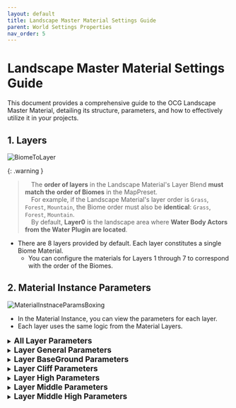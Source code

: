 ```yaml
---
layout: default
title: Landscape Master Material Settings Guide
parent: World Settings Properties
nav_order: 5
---
```


# Landscape Master Material Settings Guide

This document provides a comprehensive guide to the OCG Landscape Master Material, detailing its structure, parameters, and how to effectively utilize it in your projects.

## 1. Layers
![BiomeToLayer](/assets/images/map_preset/master_material/BiomeToLayer.png)

{: .warning }
> &emsp;The **order of layers** in the Landscape Material's Layer Blend **must match the order of Biomes** in the MapPreset.<br>
> &emsp;For example, if the Landscape Material's layer order is `Grass`, `Forest`, `Mountain`, the Biome order must also be **identical**: `Grass`, `Forest`, `Mountain`.<br>
> &emsp;By default, **Layer0** is the landscape area where **Water Body Actors from the Water Plugin are located**.<br>

- There are 8 layers provided by default. Each layer constitutes a single Biome Material.
  - You can configure the materials for Layers 1 through 7 to correspond with the order of the Biomes.

## 2. Material Instance Parameters
![MaterialInstnaceParamsBoxing](/assets/images/map_preset/master_material/MaterialInstnaceParamsBoxing.png)
- In the Material Instance, you can view the parameters for each layer.
- Each layer uses the same logic from the Material Layers.

<details markdown="1">
  <summary><b style="font-size:1.25em;">All Layer Parameters</b></summary>

![AllLayerParams](/assets/images/map_preset/master_material/AllLayerParams.png)

| Parameter Name            | Description                                                                                                                 |
| :------------------------ | :-------------------------------------------------------------------------------------------------------------------------- |
| Random Tiling Scale       | Larger values result in broader, smoother pattern changes. Smaller values create finer, more detailed tiling patterns.      |
| Random Tiling Levels      | Higher values add more complex, multi-layered variation, reducing texture repetition and creating a natural look.           |
| RVT Base Exponent         | Exponent value to control contrast (gamma) in RVT Mip-based fade. Higher values make the edge sharper.                      |
| RVT Distance Scale        | Scales the distance for RVT Mip-based fade. Larger values widen the fade region.                                            |
| Blend Distance Transition | The distance over which the fade transitions from visible to invisible. Larger values create a smoother fade.               |
| Blend Distance Start      | The world-space distance at which the fade begins. The transition starts from this distance.                                |
| Use ORD                   | If you enable this option, you can use the ORD texture; otherwise, you’ll use the Displacement texture and the ORM texture. |

{: .warning }
> &emsp;Currently, only **ORM & Displacement** or **ORD** texture formats are supported.<br>
> &emsp;If you have separate Ambient Occlusion, Roughness, Metallic, and Displacement textures, you must combine them into a single **ORM & Displacement Texture** for use.

- These parameters apply to all layers.

</details>
  
<details markdown="1">
  <summary><b style="font-size:1.25em;">Layer General Parameters</b></summary>
![BaseGeneralParams](/assets/images/map_preset/master_material/BaseGeneralParams.png)

| Parameter Name      | Description                                                                                                                                     |
| :------------------ | :---------------------------------------------------------------------------------------------------------------------------------------------- |
| Add Color Variation | If you enable this option, you can Add ColorVariation in this Layer.                                                                            |
| Near Tiling Size    | The smaller the value, the denser the texture iteration, and the larger the area per tile, creating a near-field tiling that looks large.       |
| Far Tiling Size     | A small value maintains a detailed repetition pattern from a distance, and a large value emphasizes perspective with a rough large tile effect. |

<details markdown="1">
  <summary>Color Variation Settings</summary>

| Parameter Name            | Description                                                                                                                                                                                                      |
| :------------------------ | :--------------------------------------------------------------------------------------------------------------------------------------------------------------------------------------------------------------- |
| Color Variation           | The larger the value, the larger the texture, resulting in a larger and wider pattern of color changes. The smaller the value, the more the texture repeats, creating a color change of smaller, finer patterns. |
| Color Variation Contrast  | The higher the value, the sharper and sharper the boundaries of color change, and the lower the value, the more smooth and gradual the boundaries are expressed.                                                 |
| Color Variation Intensity | A value of 0 does not show any effect at all, and the closer you get to 1, the stronger the color change is overwritten over the original color.                                                                 |

</details>
- These are the parameters that apply generally to the layer corresponding to the number in `(Number_BaseGeneral)`.
</details>

<details markdown="1">
  <summary><b style="font-size:1.25em;">Layer BaseGround Parameters</b></summary>


![BaseGroundBaseSetting](/assets/images/map_preset/master_material/BaseGroundBaseSetting.png)

{: .warning }
> &emsp;To reveal the ORD Texture parameter, you must check the **Use ORD** option in the **All Layer Parameters**.<br>
> ![GroundORD](/assets/images/map_preset/master_material/GroundORD.png)<br>
> &emsp;To reveal the Displacement Texture parameter, you must check the **(Number)_AddGroundDisplacement** option.<br>
> ![GroundDisplacement](/assets/images/map_preset/master_material/GroundDisplacement.png)

| Parameter Name                   | Description                                                                                                                                                                                                                                                                                                                                                                                                                                                                                                                                                      |
| :------------------------------- | :--------------------------------------------------------------------------------------------------------------------------------------------------------------------------------------------------------------------------------------------------------------------------------------------------------------------------------------------------------------------------------------------------------------------------------------------------------------------------------------------------------------------------------------------------------------- |
| Ground Color                     | Base Color Of Ground                                                                                                                                                                                                                                                                                                                                                                                                                                                                                                                                             |
| Ground Color Tint                | Change the overall color by applying a specific color tone to the existing color of the texture                                                                                                                                                                                                                                                                                                                                                                                                                                                                  |
| Ground Normal                    | Normal Of Ground                                                                                                                                                                                                                                                                                                                                                                                                                                                                                                                                                 |
| Ground Normal Intensity          | When the value is 1.0, the normal map retains its original strength.<br><br>When the value is between 0.0 and 1.0, the X and Y values of the normal map decrease, making the surface unevenness appear smooth and flat. For example, setting the value to 0.5 halves the intensity.<br><br>When the value is 0.0: Normal map effect disappears completely, making it look like a plane.<br><br>When the value is greater than 1.0, the X and Y values of the normal map are amplified, resulting in a deeper and stronger representation of the surface details. |
| Ground ORM                       | AmbientOcclusion / Roughness / Metalic Texture of Ground                                                                                                                                                                                                                                                                                                                                                                                                                                                                                                         |
| Add Ground Far Tiling Variation  | Apply Far Tiling Variation In Ground                                                                                                                                                                                                                                                                                                                                                                                                                                                                                                                             |
| Add Ground Near Tiling Variation | Apply Near Tiling Variation In Ground                                                                                                                                                                                                                                                                                                                                                                                                                                                                                                                            |
| Ground Far Tiling Factor         | Uniform scale factor applied to FarUV before passing into the tiling-variation function.                                                                                                                                                                                                                                                                                                                                                                                                                                                                         |
| Ground Near Tiling Factor        | Uniform scale factor applied to NearUV before passing into the tiling-variation function.                                                                                                                                                                                                                                                                                                                                                                                                                                                                        |
| Ground UV Aspect Ratio           | Aspect-ratio correction value applied to the final UVs so that textures maintain correct proportions.                                                                                                                                                                                                                                                                                                                                                                                                                                                            |
| Add Ground Displacement          | Apply Displacement Ground                                                                                                                                                                                                                                                                                                                                                                                                                                                                                                                                        |
| Ground AO Intensity              | Controls the intensity of ambient occlusion on the ground surface. A value of 0 disables AO entirely, while higher values increase shadowing in crevices to enhance perceived depth.                                                                                                                                                                                                                                                                                                                                                                             |
| Ground Specular(Wetness)         | Adjusts specular reflectivity to simulate surface wetness. Lower values yield a dry, matte look; higher values produce glossy, reflective highlights as if the ground were wet.                                                                                                                                                                                                                                                                                                                                                                                  |
| Add Puddles                      | Add Puddle Effects in Ground                                                                                                                                                                                                                                                                                                                                                                                                                                                                                                                                     |
| Ground Add Texture Variation     | If true, enables the texture-based variation blend between Ground and MiddelHigh                                                                                                                                                                                                                                                                                                                                                                                                                                                                                 |

<details markdown="1">
  <summary>Ground Displacement Setting</summary>

  ![GroundDisplacement](/assets/images/map_preset/master_material/GroundDisplacement.png)
  ![GroundDisplacementSetting](/assets/images/map_preset/master_material/GroundDisplacementSetting.png)

  | Parameter Name             | Description                                                                                                                                                                        |
  | :------------------------- | :--------------------------------------------------------------------------------------------------------------------------------------------------------------------------------- |
  | Ground Displacement        | Displacement Texture Of Ground                                                                                                                                                     |
  | Ground Displacement Amount | Scales the magnitude of ground displacement. Larger values push vertices farther along their normals for pronounced surface relief; smaller values yield subtler height variation. |

</details>

<details markdown="1">
  <summary>Puddle Setting</summary>

  ![GroundPuddleSetting](/assets/images/map_preset/master_material/GroundPuddleSetting.png)
  
  | Parameter Name   | Description                                                                                                                                                                                       |
  | :--------------- | :------------------------------------------------------------------------------------------------------------------------------------------------------------------------------------------------ |
  | Puddle Size      | The larger the value, the larger the size of the puddle.                                                                                                                                          |
  | Puddle Constrain | The higher the value, the clearer and narrower the boundary of the puddle.                                                                                                                        |
  | Puddle Depth     | The higher the value, the stronger and more opaque the puddle effect, and the closer the value approaches zero, the weaker the effect, the more transparent it becomes and disappears completely. |
  | Puddle Clarity   | Sets the darkness of the area covered by the waterhole.                                                                                                                                           |

</details>

<details markdown="1">
  <summary>Texture Variation Setting</summary>

  ![GroundTextureVariationSetting](/assets/images/map_preset/master_material/GroundTextureVariationSetting.png)

  {: .warning }
  > &emsp;This affects the area where BaseGround is applied by adding variation between the **BaseGround and Middle High of the corresponding layer**.<br>

  | Parameter Name                       | Description                                                                                             |
  | :----------------------------------- | :------------------------------------------------------------------------------------------------------ |
  | Ground Texture Variation Tiling Size | Controls the tiling scale of the variation texture. Higher values make the noise pattern appear larger. |
  | Ground Texture Variation Contrast    | Adjusts the contrast of the variation texture. <br>Values >1 amplify differences; <1 soften them.       |
  | Ground Texture Variation Intensity   | Sets how strongly the variation texture influences the final blend (0 = no effect, 1 = full effect).    |

</details>

<details markdown="1">
  <summary>Slope Setting</summary>

  {: .warning }
  > &emsp;This parameter is only visible when **Add Cliff is enabled for the corresponding layer**.<br>

![GroundSlopeSetting](/assets/images/map_preset/master_material/GroundSlopeSetting.png)

| Parameter Name         | Description                                                                                                          |
| :--------------------- | :------------------------------------------------------------------------------------------------------------------- |
| Ground Slope Constrain | The smaller the value, the more this layer is applied. (Apply in the order of BaseGround -> Middledle -> MiddleHigh) |

</details>

</details>

<details markdown="1">
  <summary><b style="font-size:1.25em;">Layer Cliff Parameters</b></summary>
  
![CliffParams](/assets/images/map_preset/master_material/CliffParams.png)

  - These parameters are visible when Add Cliff is enabled.

  {: .warning }
  > &emsp;After **enabling Add Cliff**, check **Ground Slope Constrain** to adjust the slope value between the Cliff and BaseGround.<br>
  > &emsp;You must check **Use ORD** in the All Layer Parameters to reveal the ORD Texture parameter.<br>
  > ![CliffORD](/assets/images/map_preset/master_material/CliffORD.png)<br>
  >  &emsp;You must check **(Number)_AddCliffDisplacement** to reveal the Displacement Texture parameter.<br>
  > ![CliffDisplacement](/assets/images/map_preset/master_material/CliffDisplacement.png)

| Parameter Name           | Description                                                                                                                                                                                                                                                                                                                                                                                                                                                                                                                                                      |
| :----------------------- | :--------------------------------------------------------------------------------------------------------------------------------------------------------------------------------------------------------------------------------------------------------------------------------------------------------------------------------------------------------------------------------------------------------------------------------------------------------------------------------------------------------------------------------------------------------------- |
| Cliff Color              | Base Color Of Cliff                                                                                                                                                                                                                                                                                                                                                                                                                                                                                                                                              |
| Cliff Color Tint         | Change the overall color by applying a specific color tone to the existing color of the texture                                                                                                                                                                                                                                                                                                                                                                                                                                                                  |
| Cliff Normal             | Normal Of Cliff                                                                                                                                                                                                                                                                                                                                                                                                                                                                                                                                                  |
| Cliff Normal Intensity   | When the value is 1.0, the normal map retains its original strength.<br><br>When the value is between 0.0 and 1.0, the X and Y values of the normal map decrease, making the surface unevenness appear smooth and flat. For example, setting the value to 0.5 halves the intensity.<br><br>When the value is 0.0: Normal map effect disappears completely, making it look like a plane.<br><br>When the value is greater than 1.0, the X and Y values of the normal map are amplified, resulting in a deeper and stronger representation of the surface details. |
| Cliff ORM                | AmbientOcclusion / Roughness / Metalic Texture of Cliff                                                                                                                                                                                                                                                                                                                                                                                                                                                                                                          |
| Cliff Use Triplanar      | Apply Triplanar to Cliff                                                                                                                                                                                                                                                                                                                                                                                                                                                                                                                                         |
| Cliff Far Tiling Factor  | Uniform scale factor applied to FarUV before passing into the tiling-variation function.                                                                                                                                                                                                                                                                                                                                                                                                                                                                         |
| Cliff Near Tiling Factor | Uniform scale factor applied to NearUV before passing into the tiling-variation function.                                                                                                                                                                                                                                                                                                                                                                                                                                                                        |
| Cliff UV Aspect Ratio    | Aspect-ratio correction value applied to the final UVs so that textures maintain correct proportions.                                                                                                                                                                                                                                                                                                                                                                                                                                                            |
| Add Cliff Displacement   | Apply Displacement to Cliff                                                                                                                                                                                                                                                                                                                                                                                                                                                                                                                                      |
| Cliff AO Intensity       | Controls ambient occlusion strength on cliff faces. A value of 0 removes AO shading, and increasing values darken crevices to accentuate rugged details.                                                                                                                                                                                                                                                                                                                                                                                                         |


<details markdown="1">
  <summary>Triplanar Setting</summary>

![TriplanarSetting](/assets/images/map_preset/master_material/TriplanarSetting.png)

| Parameter Name              | Description                |
| :-------------------------- | :------------------------- |
| Cliff Triplanar Tiling Size | Size of Applied Triplanar. |

  </details>

<details markdown="1">
  <summary>Displacement Setting</summary>

![CliffDisplacement](/assets/images/map_preset/master_material/CliffDisplacement.png)
![CliffDisplacementSetting](/assets/images/map_preset/master_material/CliffDisplacementSetting.png)

| Parameter Name            | Description                                                                                                                                      |
| :------------------------ | :----------------------------------------------------------------------------------------------------------------------------------------------- |
| Cliff Displacement        | Displacement Texture of Cliff                                                                                                                    |
| Cliff Displacement Amount | Determines the scale of cliff displacement. Higher values exaggerate rock protrusions and crevices; lower values smooth out the overall surface. |

  </details>

</details>

<details markdown="1">
  <summary><b style="font-size:1.25em;">Layer High Parameters</b></summary>

![HighParams](/assets/images/map_preset/master_material/HighParams.png)

  {: .warning }
  > &emsp;You must check **Use ORD** in the All Layer Parameters to reveal the ORD Texture parameter.<br>
  > ![HighORD](/assets/images/map_preset/master_material/HighORD.png)<br>
  >  &emsp;You must check **(Number)_AddHighDisplacement** to reveal the Displacement Texture parameter.<br>
  > ![HighDisplacement](/assets/images/map_preset/master_material/HighDisplacement.png)

| Parameter Name          | Description                                                                                                                                                                                                                                                                                                                                                                                                                                                                                                                                                      |
| :---------------------- | :--------------------------------------------------------------------------------------------------------------------------------------------------------------------------------------------------------------------------------------------------------------------------------------------------------------------------------------------------------------------------------------------------------------------------------------------------------------------------------------------------------------------------------------------------------------- |
| High Color              | Base Color Of High                                                                                                                                                                                                                                                                                                                                                                                                                                                                                                                                               |
| High Color Tint         | Change the overall color by applying a specific color tone to the existing color of the texture                                                                                                                                                                                                                                                                                                                                                                                                                                                                  |
| High Normal             | Normal Of High                                                                                                                                                                                                                                                                                                                                                                                                                                                                                                                                                   |
| High Normal Intensity   | When the value is 1.0, the normal map retains its original strength.<br><br>When the value is between 0.0 and 1.0, the X and Y values of the normal map decrease, making the surface unevenness appear smooth and flat. For example, setting the value to 0.5 halves the intensity.<br><br>When the value is 0.0: Normal map effect disappears completely, making it look like a plane.<br><br>When the value is greater than 1.0, the X and Y values of the normal map are amplified, resulting in a deeper and stronger representation of the surface details. |
| High ORM                | AmbientOcclusion / Roughness / Metalic Texture of High                                                                                                                                                                                                                                                                                                                                                                                                                                                                                                           |
| High Near Tiling Factor | Uniform scale factor applied to NearUV before passing into the tiling-variation function.                                                                                                                                                                                                                                                                                                                                                                                                                                                                        |
| High Far Tiling Factor  | Uniform scale factor applied to FarUV before passing into the tiling-variation function.                                                                                                                                                                                                                                                                                                                                                                                                                                                                         |
| High UV Aspect Ratio    | Uniform scale factor applied to FarUV before passing into the tiling-variation function.                                                                                                                                                                                                                                                                                                                                                                                                                                                                         |
| High Slope Contrast     | The value that controls the strength of the mask.<br><br>The larger the value, the more dramatic the transition of the mask near the gradient threshold, and the smaller the value, the smoother it is.                                                                                                                                                                                                                                                                                                                                                          |
| High Start Height       | Reference height (Z, world unit) at which the Height Mask starts to be activated at 0. The mask applies when the absolute Z value of the mesh is greater than or equal to this height.                                                                                                                                                                                                                                                                                                                                                                           |
| High Transition         | The smaller the value, the more pronounced and sharp boundaries are created.<br><br>The larger the value, the more smooth and gradual the gradation is created.                                                                                                                                                                                                                                                                                                                                                                                                  |
| High Edge Noise Tiling  | Smaller values repeat dense small noise tiles, and larger values produce rougher and larger noise patterns.                                                                                                                                                                                                                                                                                                                                                                                                                                                      |
| High Edge Contrast      | An index value that adjusts the strength of the sampled noise values.<br><br>Larger values result in stark differences between brighter and darker regions, resulting in distinct noise effects, and smaller values result in smoother transitions.                                                                                                                                                                                                                                                                                                              |
| High Edge Noise Amount  | A scalar that controls the intensity of the final edge noise.<br><br>Multiply the saturated noise result by this value in the multiplexing step to adjust the overall noise application.                                                                                                                                                                                                                                                                                                                                                                         |
| High Projection Angle   | Specifies the maximum slope angle (in degrees) at which the high layer’s projection mapping is applied. Lower values restrict projection to very steep surfaces, while higher values extend it to gentler slopes.                                                                                                                                                                                                                                                                                                                                                |
| High Slope Constrain    | Minimum angle of inclination at which the mask starts.<br><br>Mask is active from the point where SlopeAngle is above this value.                                                                                                                                                                                                                                                                                                                                                                                                                                |
| Add High Displacement   | Apply Displacement High                                                                                                                                                                                                                                                                                                                                                                                                                                                                                                                                          |
| High AO Intensity       | Adjusts ambient occlusion on high-elevation surfaces. A value of 0 disables AO, while higher values intensify shading in crevices to highlight fine details.                                                                                                                                                                                                                                                                                                                                                                                                     |


<details markdown="1">
  <summary>Displacement Setting</summary>

![HighDisplacement](/assets/images/map_preset/master_material/HighDisplacement.png)
![HighDisplacementSetting](/assets/images/map_preset/master_material/HighDisplacementSetting.png)

| Parameter Name           | Description                                                                                                                                                         |
| :----------------------- | :------------------------------------------------------------------------------------------------------------------------------------------------------------------ |
| High Displacement        | Displacement Texture of High                                                                                                                                        |
| High Displacement Amount | Controls displacement strength for the high layer. Larger values create more pronounced surface offsets and sharp detail; smaller values keep the terrain smoother. |

  </details>

</details>

<details markdown="1">
  <summary><b style="font-size:1.25em;">Layer Middle Parameters</b></summary>

![MiddleParams](/assets/images/map_preset/master_material/MiddleParams.png)

  {: .warning }
  > &emsp;You must check **Use ORD** in the All Layer Parameters to reveal the ORD Texture parameter.<br>
  > ![MiddleORD](/assets/images/map_preset/master_material/MiddleORD.png)<br>
  >  &emsp;You must check **(Number)_AddMiddleDisplacement** to reveal the Displacement Texture parameter.<br>
  > ![MiddleDisplacement](/assets/images/map_preset/master_material/MiddleDisplacement.png)

| Parameter Name            | Description                                                                                                                                                                                                                                                                                                                                                                                                                                                                                                                                                      |
| :------------------------ | :--------------------------------------------------------------------------------------------------------------------------------------------------------------------------------------------------------------------------------------------------------------------------------------------------------------------------------------------------------------------------------------------------------------------------------------------------------------------------------------------------------------------------------------------------------------- |
| Middle Color              | Base Color Of Middle                                                                                                                                                                                                                                                                                                                                                                                                                                                                                                                                             |
| Middle Color Tint         | Change the overall color by applying a specific color tone to the existing color of the texture                                                                                                                                                                                                                                                                                                                                                                                                                                                                  |
| Middle Normal             | Normal Of Middle                                                                                                                                                                                                                                                                                                                                                                                                                                                                                                                                                 |
| Middle Normal Intensity   | When the value is 1.0, the normal map retains its original strength.<br><br>When the value is between 0.0 and 1.0, the X and Y values of the normal map decrease, making the surface unevenness appear smooth and flat. For example, setting the value to 0.5 halves the intensity.<br><br>When the value is 0.0: Normal map effect disappears completely, making it look like a plane.<br><br>When the value is greater than 1.0, the X and Y values of the normal map are amplified, resulting in a deeper and stronger representation of the surface details. |
| Middle ORM                | AmbientOcclusion / Roughness / Metalic Texture of Middle                                                                                                                                                                                                                                                                                                                                                                                                                                                                                                         |
| Middle Far Tiling Factor  | Uniform scale factor applied to FarUV before passing into the tiling-variation function.                                                                                                                                                                                                                                                                                                                                                                                                                                                                         |
| Middle Near Tiling Factor | Uniform scale factor applied to NearUV before passing into the tiling-variation function.                                                                                                                                                                                                                                                                                                                                                                                                                                                                        |
| Middle UV Aspect Ratio    | Aspect-ratio correction value applied to the final UVs so that textures maintain correct proportions.                                                                                                                                                                                                                                                                                                                                                                                                                                                            |
| Middle Slope Constrain    | The smaller the value, the more this layer is applied. (Apply in the order of BaseGround -> Middledle -> MiddleHigh)                                                                                                                                                                                                                                                                                                                                                                                                                                             |
| Add Middle Displacement   | Apply Displacement Middle                                                                                                                                                                                                                                                                                                                                                                                                                                                                                                                                        |
| Middle AO Intensity       | Controls ambient occlusion on mid‑elevation surfaces. A value of 0 removes AO shading; increasing values deepen shadows in surface recesses to enhance texture.                                                                                                                                                                                                                                                                                                                                                                                                  |

<details markdown="1">
  <summary>Displacement Setting</summary>

![MiddleDisplacement](/assets/images/map_preset/master_material/MiddleDisplacement.png)
![MiddleDisplacementSetting](/assets/images/map_preset/master_material/MiddleDisplacementSetting.png)


| Parameter Name             | Description                                                                                                                                               |
| :------------------------- | :-------------------------------------------------------------------------------------------------------------------------------------------------------- |
| Middle Displacement        | Displacement Texture of Middle                                                                                                                            |
| Middle Displacement Amount | Scales the displacement effect on the middle layer. Higher values produce more pronounced bumps and ridges; lower values yield gentler surface variation. |

  </details>

</details>

<details markdown="1">
  <summary><b style="font-size:1.25em;">Layer Middle High Parameters</b></summary>

![MiddleHighParams](/assets/images/map_preset/master_material/MiddleHighParams.png)

  {: .warning }
  > &emsp;You must check **Use ORD** in the All Layer Parameters to reveal the ORD Texture parameter.<br>
  > ![MiddleHighORD](/assets/images/map_preset/master_material/MiddleHighORD.png)<br>
  >  &emsp;You must check **(Number)_AddMiddleHighDisplacement** to reveal the Displacement Texture parameter.<br>
  > ![MiddleHighDisplacement](/assets/images/map_preset/master_material/MiddleHighDisplacement.png)

| Parameter Name                 | Description                                                                                                                                                                                                                                                                                                                                                                                                                                                                                                                                                      |
| :----------------------------- | :--------------------------------------------------------------------------------------------------------------------------------------------------------------------------------------------------------------------------------------------------------------------------------------------------------------------------------------------------------------------------------------------------------------------------------------------------------------------------------------------------------------------------------------------------------------- |
| Middle High Color              | Base Color Of Middle High                                                                                                                                                                                                                                                                                                                                                                                                                                                                                                                                        |
| Middle High Color Tint         | Change the overall color by applying a specific color tone to the existing color of the texture                                                                                                                                                                                                                                                                                                                                                                                                                                                                  |
| Middle High Normal             | Normal Of Middle High                                                                                                                                                                                                                                                                                                                                                                                                                                                                                                                                            |
| Middle High Normal Intensity   | When the value is 1.0, the normal map retains its original strength.<br><br>When the value is between 0.0 and 1.0, the X and Y values of the normal map decrease, making the surface unevenness appear smooth and flat. For example, setting the value to 0.5 halves the intensity.<br><br>When the value is 0.0: Normal map effect disappears completely, making it look like a plane.<br><br>When the value is greater than 1.0, the X and Y values of the normal map are amplified, resulting in a deeper and stronger representation of the surface details. |
| Middle High ORM                | AmbientOcclusion / Roughness / Metalic Texture of Middle High                                                                                                                                                                                                                                                                                                                                                                                                                                                                                                    |
| Middle High Far Tiling Factor  | Uniform scale factor applied to FarUV before passing into the tiling-variation function.                                                                                                                                                                                                                                                                                                                                                                                                                                                                         |
| Middle High Near Tiling Factor | Uniform scale factor applied to NearUV before passing into the tiling-variation function.                                                                                                                                                                                                                                                                                                                                                                                                                                                                        |
| Middle High UV Aspect Ratio    | Aspect-ratio correction value applied to the final UVs so that textures maintain correct proportions.                                                                                                                                                                                                                                                                                                                                                                                                                                                            |
| Middle High Slope Constrain    | The smaller the value, the more this layer is applied. (Apply in the order of BaseGround -> Middle Highdle -> Middle HighHigh)                                                                                                                                                                                                                                                                                                                                                                                                                                   |
| Add Middle High Displacement   | Apply Displacement Middle High                                                                                                                                                                                                                                                                                                                                                                                                                                                                                                                                   |
| Middle High AO Intensity       | Adjusts ambient occlusion for the middle‑high layer. A value of 0 disables AO completely, while higher values darken cracks and overhangs for richer depth cues.                                                                                                                                                                                                                                                                                                                                                                                                 |

<details markdown="1">
  <summary>Displacement Setting</summary>

![MiddleHighDisplacement](/assets/images/map_preset/master_material/MiddleHighDisplacement.png)
![MiddleHighDisplacementSetting](/assets/images/map_preset/master_material/MiddleHighDisplacementSetting.png)

| Parameter Name                  | Description                                                                                                                                                 |
| :------------------------------ | :---------------------------------------------------------------------------------------------------------------------------------------------------------- |
| Middle High Displacement        | Displacement Texture of Middle High                                                                                                                         |
| Middle High Displacement Amount | Determines the magnitude of displacement on middle‑high geometry. Larger values accentuate relief and detail; smaller values maintain a flatter appearance. |

  </details>

</details>